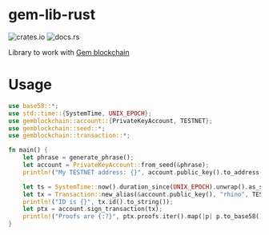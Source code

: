 # gem-lib-rust

![crates.io](https://img.shields.io/crates/v/gemblockchain.svg)
![docs.rs](https://docs.rs/gemblockchain/badge.svg)

Library to work with [Gem blockchain](https://github.com/gemblockchain)

# Usage
```rust
use base58::*;
use std::time::{SystemTime, UNIX_EPOCH};
use gemblockchain::account::{PrivateKeyAccount, TESTNET};
use gemblockchain::seed::*;
use gemblockchain::transaction::*;

fn main() {
    let phrase = generate_phrase();
    let account = PrivateKeyAccount::from_seed(&phrase);
    println!("My TESTNET address: {}", account.public_key().to_address(TESTNET).to_string());

    let ts = SystemTime::now().duration_since(UNIX_EPOCH).unwrap().as_secs() * 1000;
    let tx = Transaction::new_alias(&account.public_key(), "rhino", TESTNET, 100000, ts);
    println!("ID is {}", tx.id().to_string());
    let ptx = account.sign_transaction(tx);
    println!("Proofs are {:?}", ptx.proofs.iter().map(|p| p.to_base58()).collect::<Vec<String>>());
}
```
